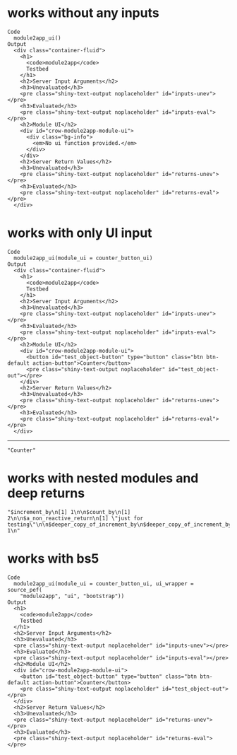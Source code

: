 # works without any inputs

    Code
      module2app_ui()
    Output
      <div class="container-fluid">
        <h1>
          <code>module2app</code>
          Testbed
        </h1>
        <h2>Server Input Arguments</h2>
        <h3>Unevaluated</h3>
        <pre class="shiny-text-output noplaceholder" id="inputs-unev"></pre>
        <h3>Evaluated</h3>
        <pre class="shiny-text-output noplaceholder" id="inputs-eval"></pre>
        <h2>Module UI</h2>
        <div id="crow-module2app-module-ui">
          <div class="bg-info">
            <em>No ui function provided.</em>
          </div>
        </div>
        <h2>Server Return Values</h2>
        <h3>Unevaluated</h3>
        <pre class="shiny-text-output noplaceholder" id="returns-unev"></pre>
        <h3>Evaluated</h3>
        <pre class="shiny-text-output noplaceholder" id="returns-eval"></pre>
      </div>

# works with only UI input

    Code
      module2app_ui(module_ui = counter_button_ui)
    Output
      <div class="container-fluid">
        <h1>
          <code>module2app</code>
          Testbed
        </h1>
        <h2>Server Input Arguments</h2>
        <h3>Unevaluated</h3>
        <pre class="shiny-text-output noplaceholder" id="inputs-unev"></pre>
        <h3>Evaluated</h3>
        <pre class="shiny-text-output noplaceholder" id="inputs-eval"></pre>
        <h2>Module UI</h2>
        <div id="crow-module2app-module-ui">
          <button id="test_object-button" type="button" class="btn btn-default action-button">Counter</button>
          <pre class="shiny-text-output noplaceholder" id="test_object-out"></pre>
        </div>
        <h2>Server Return Values</h2>
        <h3>Unevaluated</h3>
        <pre class="shiny-text-output noplaceholder" id="returns-unev"></pre>
        <h3>Evaluated</h3>
        <pre class="shiny-text-output noplaceholder" id="returns-eval"></pre>
      </div>

---

    "Counter"

# works with nested modules and deep returns

    "$increment_by\n[1] 1\n\n$count_by\n[1] 2\n\n$a_non_reactive_return\n[1] \"just for testing\"\n\n$deeper_copy_of_increment_by\n$deeper_copy_of_increment_by$increment_by\n[1] 1\n"

# works with bs5

    Code
      module2app_ui(module_ui = counter_button_ui, ui_wrapper = source_pef(
        "module2app", "ui", "bootstrap"))
    Output
      <h1>
        <code>module2app</code>
        Testbed
      </h1>
      <h2>Server Input Arguments</h2>
      <h3>Unevaluated</h3>
      <pre class="shiny-text-output noplaceholder" id="inputs-unev"></pre>
      <h3>Evaluated</h3>
      <pre class="shiny-text-output noplaceholder" id="inputs-eval"></pre>
      <h2>Module UI</h2>
      <div id="crow-module2app-module-ui">
        <button id="test_object-button" type="button" class="btn btn-default action-button">Counter</button>
        <pre class="shiny-text-output noplaceholder" id="test_object-out"></pre>
      </div>
      <h2>Server Return Values</h2>
      <h3>Unevaluated</h3>
      <pre class="shiny-text-output noplaceholder" id="returns-unev"></pre>
      <h3>Evaluated</h3>
      <pre class="shiny-text-output noplaceholder" id="returns-eval"></pre>

